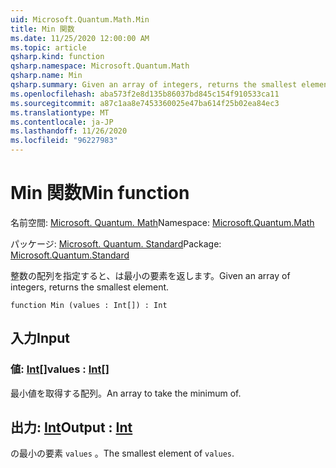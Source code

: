 ```yaml
---
uid: Microsoft.Quantum.Math.Min
title: Min 関数
ms.date: 11/25/2020 12:00:00 AM
ms.topic: article
qsharp.kind: function
qsharp.namespace: Microsoft.Quantum.Math
qsharp.name: Min
qsharp.summary: Given an array of integers, returns the smallest element.
ms.openlocfilehash: aba573f2e8d135b86037bd845c154f910533ca11
ms.sourcegitcommit: a87c1aa8e7453360025e47ba614f25b02ea84ec3
ms.translationtype: MT
ms.contentlocale: ja-JP
ms.lasthandoff: 11/26/2020
ms.locfileid: "96227983"
---
```

# <a name="min-function"></a><span data-ttu-id="2ba7b-102">Min 関数</span><span class="sxs-lookup"><span data-stu-id="2ba7b-102">Min function</span></span>

<span data-ttu-id="2ba7b-103">名前空間: [Microsoft. Quantum. Math](xref:Microsoft.Quantum.Math)</span><span class="sxs-lookup"><span data-stu-id="2ba7b-103">Namespace: [Microsoft.Quantum.Math](xref:Microsoft.Quantum.Math)</span></span>

<span data-ttu-id="2ba7b-104">パッケージ: [Microsoft. Quantum. Standard](https://nuget.org/packages/Microsoft.Quantum.Standard)</span><span class="sxs-lookup"><span data-stu-id="2ba7b-104">Package: [Microsoft.Quantum.Standard](https://nuget.org/packages/Microsoft.Quantum.Standard)</span></span>


<span data-ttu-id="2ba7b-105">整数の配列を指定すると、は最小の要素を返します。</span><span class="sxs-lookup"><span data-stu-id="2ba7b-105">Given an array of integers, returns the smallest element.</span></span>

```qsharp
function Min (values : Int[]) : Int
```


## <a name="input"></a><span data-ttu-id="2ba7b-106">入力</span><span class="sxs-lookup"><span data-stu-id="2ba7b-106">Input</span></span>

### <a name="values--int"></a><span data-ttu-id="2ba7b-107">値: [Int](xref:microsoft.quantum.lang-ref.int)[]</span><span class="sxs-lookup"><span data-stu-id="2ba7b-107">values : [Int](xref:microsoft.quantum.lang-ref.int)[]</span></span>

<span data-ttu-id="2ba7b-108">最小値を取得する配列。</span><span class="sxs-lookup"><span data-stu-id="2ba7b-108">An array to take the minimum of.</span></span>



## <a name="output--int"></a><span data-ttu-id="2ba7b-109">出力: [Int](xref:microsoft.quantum.lang-ref.int)</span><span class="sxs-lookup"><span data-stu-id="2ba7b-109">Output : [Int](xref:microsoft.quantum.lang-ref.int)</span></span>

<span data-ttu-id="2ba7b-110">の最小の要素 `values` 。</span><span class="sxs-lookup"><span data-stu-id="2ba7b-110">The smallest element of `values`.</span></span>